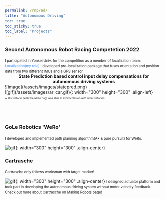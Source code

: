 ```yaml
---
permalink: /rnp/ad/
title: "Autonomous Driving"
toc: true
toc_sticky: true
toc_label: "Projects"
---
```

### Second Autonomous Robot Racing Competetion 2022
<span style="font-size:0.8em;">
    I participated in Yonsei Univ. for the competition as a member of localization team.<br>
    <span style="color:#4993FE">Localization(my role) </span>: developed pre-localization package that fuses orientation and position data from two different IMUs and a GPS sensor.
</span>
<div style="text-align: center; font-weight: bold;">
    State Prediction based control input delay compensations for autonomous driving systems
</div>
![image](/assets/images/statepred.png)
<br>
![gif](/assets/images/ar_car.gif){: width="300" height="300" .align-left}
<div style="text-align: left;">
    <span style="font-size:0.6em;">
        ⬅️ Our vehicle (with the white flag) was able to avoid collision with other vehicles.
    </span>
</div>
<br>
<br>
<br>

### GoLe Robotics 'WeRo'
<span style="font-size:0.8em;">
    I developed and implemented path planning algorithm(A* & pure pursuit) for WeRo.
</span>

![gif](/assets/images/wego.gif){: width="300" height="300" .align-center}

### Cartrasche
<span style="font-size:0.8em;">
    Cartrasche only follows worksman with target marker!
</span>

![gif](/assets/images/cartrasche_mov.gif){: width="300" height="300" .align-center}
<span style="font-size:0.8em;">
I designed actuator platform and took part in developing the autonomous driving system without motor velocity feedback.<br>
Check out more about Cartrasche on [Making Robots](/rnp/robot/) page!
</span>